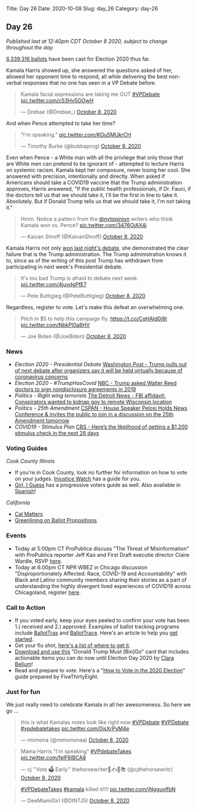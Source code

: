 Title: Day 26
Date: 2020-10-08
Slug: day_26
Category: day-26

## Day 26  

_Published last at 12:40pm CDT October 8 2020, subject to change throughout the day._

[6,339,316 ballots](https://electproject.github.io/Early-Vote-2020G/index.html) have been cast for Election 2020 thus far. 

Kamala Harris showed up, she answered the questions asked of her, allowed her opponent time to respond, all while delivering the best non-verbal responses that no one has seen in a VP Debate before.

<blockquote class="twitter-tweet"><p lang="en" dir="ltr">Kamala facial expressions are taking me OUT <a href="https://twitter.com/hashtag/VPDebate?src=hash&amp;ref_src=twsrc%5Etfw">#VPDebate</a> <a href="https://t.co/c53Hv5GOwH">pic.twitter.com/c53Hv5GOwH</a></p>&mdash; Drebae (@Drebae_) <a href="https://twitter.com/Drebae_/status/1314019790734852096?ref_src=twsrc%5Etfw">October 8, 2020</a></blockquote> <script async src="https://platform.twitter.com/widgets.js" charset="utf-8"></script> 

And when Pence attempted to take her time?

<blockquote class="twitter-tweet"><p lang="en" dir="ltr">&quot;I&#39;m speaking.&quot; <a href="https://t.co/KOu5MUkrCH">pic.twitter.com/KOu5MUkrCH</a></p>&mdash; Timothy Burke (@bubbaprog) <a href="https://twitter.com/bubbaprog/status/1314017350669217792?ref_src=twsrc%5Etfw">October 8, 2020</a></blockquote> <script async src="https://platform.twitter.com/widgets.js" charset="utf-8"></script> 

Even when Pence - a White man with all the privilege that only those that are White men can pretend to be ignorant of - attempted to lecture Harris on systemic racism. Kamala kept her composure, never losing her cool. She answered with precision, intentionally and directly. When asked if Americans should take a COVID19 vaccine that the Trump administration approves, Harris answered, "If the public health professionals, if Dr. Fauci, if the doctors tell us that we should take it, I'll be the first in line to take it. Absolutely. But if Donald Trump tells us that we should take it, I'm not taking it."

<blockquote class="twitter-tweet"><p lang="en" dir="ltr">Hmm. Notice a pattern from the <a href="https://twitter.com/nytopinion?ref_src=twsrc%5Etfw">@nytopinion</a> writers who think Kamala won vs. Pence? <a href="https://t.co/3476OjAX4j">pic.twitter.com/3476OjAX4j</a></p>&mdash; Kaivan Shroff (@KaivanShroff) <a href="https://twitter.com/KaivanShroff/status/1314209539068051462?ref_src=twsrc%5Etfw">October 8, 2020</a></blockquote> <script async src="https://platform.twitter.com/widgets.js" charset="utf-8"></script> 

Kamala Harris not only [won last night's debate](https://www.politicususa.com/2020/10/08/vp-debate-poll.html), she demonstrated the clear failure that is the Trump administration. The Trump administration knows it to, since as of the writing of this post Trump has withdrawn from participating in next week's Presidential debate. 

<blockquote class="twitter-tweet"><p lang="en" dir="ltr">It&#39;s too bad Trump is afraid to debate next week. <a href="https://t.co/4juvdgPfE7">pic.twitter.com/4juvdgPfE7</a></p>&mdash; Pete Buttigieg (@PeteButtigieg) <a href="https://twitter.com/PeteButtigieg/status/1314212949255319556?ref_src=twsrc%5Etfw">October 8, 2020</a></blockquote> <script async src="https://platform.twitter.com/widgets.js" charset="utf-8"></script> 

Regardless, register to vote. Let's make this defeat an overwhelming one. 

<blockquote class="twitter-tweet"><p lang="en" dir="ltr">Pitch in $5 to help this campaign fly. <a href="https://t.co/CqHAId0j8t">https://t.co/CqHAId0j8t</a> <a href="https://t.co/NbkPl0a8HV">pic.twitter.com/NbkPl0a8HV</a></p>&mdash; Joe Biden (@JoeBiden) <a href="https://twitter.com/JoeBiden/status/1314031047013732352?ref_src=twsrc%5Etfw">October 8, 2020</a></blockquote> <script async src="https://platform.twitter.com/widgets.js" charset="utf-8"></script> 


### News

- *Election 2020 - Presidential Debate* [Washington Post - Trump pulls out of next debate after organizers say it will be held virtually because of coronavirus concerns](https://www.washingtonpost.com/politics/presidential-debate-virtual/2020/10/08/e6904202-095d-11eb-a166-dc429b380d10_story.html)
- *Election 2020 - #TrumpHasCovid* [NBC - Trump asked Walter Reed doctors to sign nondisclosure agreements in 2019](https://www.nbcnews.com/politics/donald-trump/trump-asked-walter-reed-doctors-sign-non-disclosure-agreements-2019-n1242293)
- *Politics - Right wing terrorists* [The Detroit News - FBI affidavit: Conspirators wanted to kidnap gov to remote Wisconsin location](https://www.detroitnews.com/story/news/local/michigan/2020/10/08/fbi-affidavit-conspirators-kidnap-gov-remote-wisconsin-location/5923989002/)
- *Politics - 25th Amendment* [CSPAN - House Speaker Pelosi Holds News Conference & invites the public to join in a discussion on the 25th Amendment tomorrow](https://www.c-span.org/video/?476767-1/house-speaker-pelosi-warns-aid-airlines-tied-larger-covid-relief-bill)
- *COVID19 - Stimulus Plan* [CBS - Here’s the likelihood of getting a $1,200 stimulus check in the next 26 days](https://www.cnbc.com/2020/10/08/heres-the-likelihood-of-getting-a-1200-stimulus-check-in-the-next-26-days.html)

### Voting Guides

*Cook County Illinois*
- If you're in Cook County, look no further for information on how to vote on your judges. [Injustice Watch](https://www.injusticewatch.org/interactives/judicial-election-guide/2020-general/en/) has a guide for you.
- [Girl, I Guess](https://docs.google.com/document/d/1CFgtVl2S6SPs8KmV4YvrF1zrSL0o9u3gJKZ2Gu6cZG8/edit) has a progressive voters guide as well. Also available in [Spanish](https://docs.google.com/document/d/1n16jV218Z1JkvzwYPVmkBkx6lWkpXcuAAQML2MqSn5Y/edit)! 

*California*
- [Cal Matters](https://calmatters.org/election-2020-guide/)
- [Greenlining on Ballot Propositions](https://greenlining.org/publications/reports/2020/ballot-propositions-2020/)

### Events

- Today at 5:00pm CT ProPublica discuss "The Threat of Misinformation" with ProPublica reporter Jeff Kao and First Draft executie director Claire Wardle, RSVP [here](https://www.propublica.org/events/the-threat-of-misinformation).
- Today at 6:00pm CT NPR WBEZ in Chicago discussion "Disproportionately Affected: Race, COVID-19 and Accountability" with Black and Latino community members sharing their stories as a part of understanding the highly divergent lived experiences of COVID19 across Chicagoland, register [here](https://www.wbez.org/events/disproportionately-affected-race-covid-19-and-accountability/24). 


### Call to Action

- If you voted early, keep your eyes peeled to confirm your vote has been 1.) received and 2.) approved. Examples of ballot tracking programs include [BallotTrax](https://wheresmyballot.com/) and [BallotTrace](https://ballottrace.org/home). Here's an article to help you [get started](https://www.businessinsider.com/how-to-track-the-status-of-your-mail-in-ballot-2020-9). 
- Get your flu shot, [here's a list of where to get it](https://www.health.com/condition/cold-flu-sinus/free-flu-shots).
- [Download and use this](https://donaldtrumpmustbingo.com/) "Donald Trump Must [Bin]Go" card that includes actionable items you can do now until Election Day 2020 by [Clara Bellum](https://twitter.com/clarabellum)!
- Read and prepare to vote. Here's a "[How to Vote in the 2020 Election](https://projects.fivethirtyeight.com/how-to-vote-2020/)" guide prepared by FiveThirtyEight.

### Just for fun

We just really need to celebrate Kamala in all her awesomeness. So here we go ...

<blockquote class="twitter-tweet"><p lang="en" dir="ltr">this is what Kamalas notes look like right now <a href="https://twitter.com/hashtag/VPDebate?src=hash&amp;ref_src=twsrc%5Etfw">#VPDebate</a> <a href="https://twitter.com/hashtag/VPDebate?src=hash&amp;ref_src=twsrc%5Etfw">#VPDebate</a> <a href="https://twitter.com/hashtag/vpdebatetakes?src=hash&amp;ref_src=twsrc%5Etfw">#vpdebatetakes</a> <a href="https://t.co/0jsXrPvM4e">pic.twitter.com/0jsXrPvM4e</a></p>&mdash; momona (@mmomonaa) <a href="https://twitter.com/mmomonaa/status/1314013092486017025?ref_src=twsrc%5Etfw">October 8, 2020</a></blockquote> <script async src="https://platform.twitter.com/widgets.js" charset="utf-8"></script> 

<blockquote class="twitter-tweet"><p lang="en" dir="ltr">Mama Harris &quot;I&#39;m speaking&quot; <a href="https://twitter.com/hashtag/VPdebateTakes?src=hash&amp;ref_src=twsrc%5Etfw">#VPdebateTakes</a> <a href="https://t.co/felF6lBCA8">pic.twitter.com/felF6lBCA8</a></p>&mdash; cj &#39;&#39;Vote 🗳 Early&#39;&#39; thehorsewriter💖✍🐎📚 (@cjthehorsewritr) <a href="https://twitter.com/cjthehorsewritr/status/1314016585288347650?ref_src=twsrc%5Etfw">October 8, 2020</a></blockquote> <script async src="https://platform.twitter.com/widgets.js" charset="utf-8"></script> 

<blockquote class="twitter-tweet"><p lang="en" dir="ltr"><a href="https://twitter.com/hashtag/VPDebateTakes?src=hash&amp;ref_src=twsrc%5Etfw">#VPDebateTakes</a> <a href="https://twitter.com/hashtag/kamala?src=hash&amp;ref_src=twsrc%5Etfw">#kamala</a> killed it!!!! <a href="https://t.co/jNgguvlfbN">pic.twitter.com/jNgguvlfbN</a></p>&mdash; DeeMiamiGirl (@DINTJ5) <a href="https://twitter.com/DINTJ5/status/1314031190668644353?ref_src=twsrc%5Etfw">October 8, 2020</a></blockquote> <script async src="https://platform.twitter.com/widgets.js" charset="utf-8"></script> 


